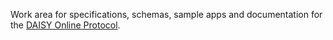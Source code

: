 <p>Work area for specifications, schemas, sample apps and documentation for the <a href='http://www.daisy.org/projects/daisy-online-delivery/'>DAISY Online Protocol</a>.</p>